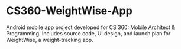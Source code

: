 # CS360-WeightWise-App
Android mobile app project developed for CS 360: Mobile Architect &amp; Programming. Includes source code, UI design, and launch plan for WeightWise, a weight-tracking app.

